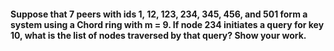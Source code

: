 #### Suppose that 7 peers with ids 1, 12, 123, 234, 345, 456, and 501 form a system using a Chord ring with m = 9. If node 234 initiates a query for key 10, what is the list of nodes traversed by that query? Show your work.
